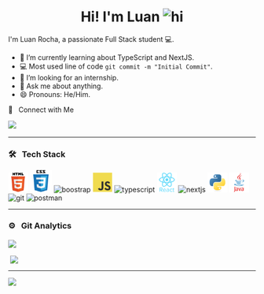 <h1 align="center"> Hi! I'm Luan <img src="https://user-images.githubusercontent.com/1303154/88677602-1635ba80-d120-11ea-84d8-d263ba5fc3c0.gif" width="28px" alt="hi"></h1>

I'm Luan Rocha, a passionate Full Stack student 💻.

- :seedling: I’m currently learning about TypeScript and NextJS.
- :computer: Most used line of code `git commit -m "Initial Commit"`.
- 🤔 I’m looking for an internship.
- :speech_balloon: Ask me about anything.
- 😄 Pronouns: He/Him.

🤝 &nbsp; Connect with Me

[<img src="https://img.shields.io/badge/linkedin-%230077B5.svg?&style=for-the-badge&logo=linkedin&logoColor=white" />](https://www.linkedin.com/in/luan-rocha-56696a156/)

<hr>

### 🛠 &nbsp; Tech Stack

<img src="https://raw.githubusercontent.com/devicons/devicon/master/icons/html5/html5-original-wordmark.svg" alt="html5" width="40"> <img src="https://raw.githubusercontent.com/devicons/devicon/master/icons/css3/css3-original-wordmark.svg" alt="css3" width="45" height="45"/>  <img src="https://www.vectorlogo.zone/logos/getbootstrap/getbootstrap-icon.svg" alt="boostrap" width="40"> <img src="https://raw.githubusercontent.com/devicons/devicon/master/icons/javascript/javascript-original.svg" width="40"> <img src="https://cdn.worldvectorlogo.com/logos/typescript.svg" alt="typescript" width="40"> <img src="https://raw.githubusercontent.com/devicons/devicon/master/icons/react/react-original-wordmark.svg" width=40> <img src="https://alunos.b7web.com.br/media/courses/logo/nextjs.jpg" alt="nextjs" width="40"> <img src="https://raw.githubusercontent.com/devicons/devicon/master/icons/python/python-original.svg" alt="python" width="40"> <img src="https://raw.githubusercontent.com/devicons/devicon/master/icons/java/java-original-wordmark.svg" alt="java" width="40">
<img src="https://www.vectorlogo.zone/logos/git-scm/git-scm-icon.svg" alt="git" width="40"> <img src="https://www.vectorlogo.zone/logos/visualstudio_code/visualstudio_code-icon.svg" alt="postman" width="40"> 

<hr>

### ⚙️ &nbsp; Git Analytics
 
<p><img align="center" src="https://github-readme-stats.vercel.app/api?username=luanrochaos&theme=dark&show_icons=true" /></p>
<p>&nbsp;<img align="center" src="https://github-readme-stats.vercel.app/api/top-langs/?username=luanrochaos&theme=dark&layout=compact" width="410" /></p>

------

![](https://komarev.com/ghpvc/?username=luanrochaos)
